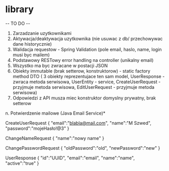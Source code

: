 # library  
  
  -- TO DO --  
  1. Zarzadzanie uzytkownikami  
  2. Aktywacja/deaktywacja uzytkownika (nie usuwac z db/ przechowywac dane historycznie)  
  3. Walidacja requestow - Spring Validation (pole email, haslo, name, login musi byc mailem)  
  4. Podstawowy RESTowy error handling na controller (unikalny email)  
  5. Wszystko ma byc zwracane w postacji JSON  
  6. Obiekty immutable (brak setterow, konstruktorow) - static factory method DTO ( 3 obiekty reprezentujace ten sam model, UserResponse - zwraca metoda serwisowa, UserEntity - service, CreateUserRequest - przyjmuje metoda serwisowa, EditUserRequest -  przyjmuje metoda serwisowa)  
  7. Odpowiedzi z API musza miec konstruktor domyslny prywatny, brak setterow  
    
    
  n. Potwierdzenie mailowe (Java Email Service)*  

CreateUserRequest 
{
"email":"blabla@mail.com",
"name":"M Szwed",
"password":"mojeHasło!@3"
}

ChangeNameRequest
{
"name":"nowy name"
}

ChangePasswordRequest
{
"oldPassword":"old",
"newPassword":"new"
}

UserResponse 
{
"id":"UUID",
"email":"email",
"name":"name",
"active":"true"
}
